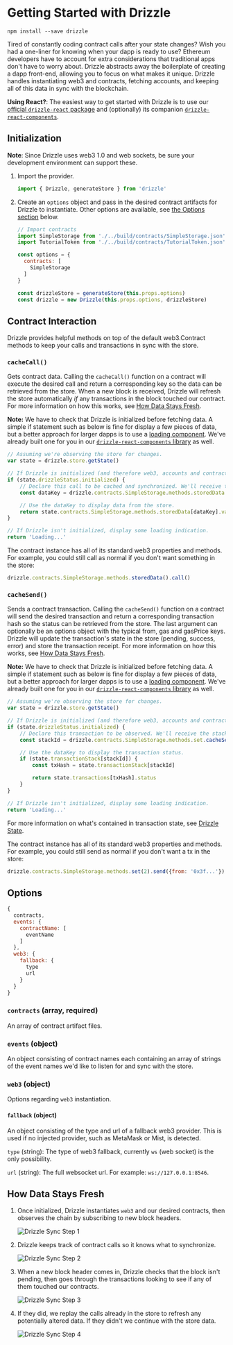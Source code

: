 # Getting Started with Drizzle

`npm install --save drizzle`

Tired of constantly coding contract calls after your state changes? Wish you had a one-liner for knowing when your dapp is ready to use? Ethereum developers have to account for extra considerations that traditional apps don't have to worry about. Drizzle abstracts away the boilerplate of creating a dapp front-end, allowing you to focus on what makes it unique. Drizzle handles instantiating web3 and contracts, fetching accounts, and keeping all of this data in sync with the blockchain.

**Using React?**: The easiest way to get started with Drizzle is to use our [official `drizzle-react` package](https://github.com/trufflesuite/drizzle-react) and (optionally) its companion [`drizzle-react-components`](https://github.com/trufflesuite/drizzle-react-components).

## Initialization

**Note**: Since Drizzle uses web3 1.0 and web sockets, be sure your development environment can support these.

1. Import the provider.
   ```javascript
   import { Drizzle, generateStore } from 'drizzle'
   ```

1. Create an `options` object and pass in the desired contract artifacts for Drizzle to instantiate. Other options are available, see [the Options section](#options) below.
   ```javascript
   // Import contracts
   import SimpleStorage from './../build/contracts/SimpleStorage.json'
   import TutorialToken from './../build/contracts/TutorialToken.json'

   const options = {
     contracts: [
       SimpleStorage
     ]
   }

   const drizzleStore = generateStore(this.props.options)
   const drizzle = new Drizzle(this.props.options, drizzleStore)
   ```

## Contract Interaction

Drizzle provides helpful methods on top of the default web3.Contract methods to keep your calls and transactions in sync with the store.

### `cacheCall()`

Gets contract data. Calling the `cacheCall()` function on a contract will execute the desired call and return a corresponding key so the data can be retrieved from the store. When a new block is received, Drizzle will refresh the store automatically _if_ any transactions in the block touched our contract. For more information on how this works, see [How Data Stays Fresh](#how-data-stays-fresh).

**Note:** We have to check that Drizzle is initialized before fetching data. A simple if statement such as below is fine for display a few pieces of data, but a better approach for larger dapps is to use a [loading component](https://github.com/trufflesuite/drizzle-react#recipe-loading-component). We've already built one for you in our [`drizzle-react-components` library](https://github.com/trufflesuite/drizzle-react-components) as well.
```javascript
// Assuming we're observing the store for changes.
var state = drizzle.store.getState()

// If Drizzle is initialized (and therefore web3, accounts and contracts), continue.
if (state.drizzleStatus.initialized) {
    // Declare this call to be cached and synchronized. We'll receive the store key for recall.
    const dataKey = drizzle.contracts.SimpleStorage.methods.storedData.cacheCall()

    // Use the dataKey to display data from the store.
    return state.contracts.SimpleStorage.methods.storedData[dataKey].value
}

// If Drizzle isn't initialized, display some loading indication.
return 'Loading...'
```

The contract instance has all of its standard web3 properties and methods. For example, you could still call as normal if you don't want something in the store:
```javascript
drizzle.contracts.SimpleStorage.methods.storedData().call()
```

### `cacheSend()`

Sends a contract transaction. Calling the `cacheSend()` function on a contract will send the desired transaction and return a corresponding transaction hash so the status can be retrieved from the store. The last argument can optionally be an options object with the typical from, gas and gasPrice keys. Drizzle will update the transaction's state in the store (pending, success, error) and store the transaction receipt. For more information on how this works, see [How Data Stays Fresh](#how-data-stays-fresh).

**Note:** We have to check that Drizzle is initialized before fetching data. A simple if statement such as below is fine for display a few pieces of data, but a better approach for larger dapps is to use a [loading component](https://github.com/trufflesuite/drizzle-react#recipe-loading-component). We've already built one for you in our [`drizzle-react-components` library](https://github.com/trufflesuite/drizzle-react-components) as well.
```javascript
// Assuming we're observing the store for changes.
var state = drizzle.store.getState()

// If Drizzle is initialized (and therefore web3, accounts and contracts), continue.
if (state.drizzleStatus.initialized) {
    // Declare this transaction to be observed. We'll receive the stackId for reference.
    const stackId = drizzle.contracts.SimpleStorage.methods.set.cacheSend(2, {from: '0x3f...'})

    // Use the dataKey to display the transaction status.
    if (state.transactionStack[stackId]) {
        const txHash = state.transactionStack[stackId]

        return state.transactions[txHash].status
    }
}

// If Drizzle isn't initialized, display some loading indication.
return 'Loading...'
```

For more information on what's contained in transaction state, see [Drizzle State](#drizzle-state).

The contract instance has all of its standard web3 properties and methods. For example, you could still send as normal if you don't want a tx in the store:
```javascript
drizzle.contracts.SimpleStorage.methods.set(2).send({from: '0x3f...'})
```

## Options

```javascript
{
  contracts,
  events: {
    contractName: [
      eventName
    ]
  },
  web3: {
    fallback: {
      type
      url
    }
  }
}
```
### `contracts` (array, required)
An array of contract artifact files.

### `events` (object)
An object consisting of contract names each containing an array of strings of the event names we'd like to listen for and sync with the store.

### `web3` (object)
Options regarding `web3` instantiation.

#### `fallback` (object)
An object consisting of the type and url of a fallback web3 provider. This is used if no injected provider, such as MetaMask or Mist, is detected.

`type` (string): The type of web3 fallback, currently `ws` (web socket) is the only possibility.

`url` (string): The full websocket url. For example: `ws://127.0.0.1:8546`.

## How Data Stays Fresh

1. Once initialized, Drizzle instantiates `web3` and our desired contracts, then observes the chain by subscribing to new block headers.

   ![Drizzle Sync Step 1](https://github.com/trufflesuite/drizzle/blob/master/readme/drizzle-sync1.png?raw=true)

1. Drizzle keeps track of contract calls so it knows what to synchronize.

   ![Drizzle Sync Step 2](https://github.com/trufflesuite/drizzle/blob/master/readme/drizzle-sync2.png?raw=true)

1. When a new block header comes in, Drizzle checks that the block isn't pending, then goes through the transactions looking to see if any of them touched our contracts.

   ![Drizzle Sync Step 3](https://github.com/trufflesuite/drizzle/blob/master/readme/drizzle-sync3.png?raw=true)

1. If they did, we replay the calls already in the store to refresh any potentially altered data. If they didn't we continue with the store data.

   ![Drizzle Sync Step 4](https://github.com/trufflesuite/drizzle/blob/master/readme/drizzle-sync4.png?raw=true)
